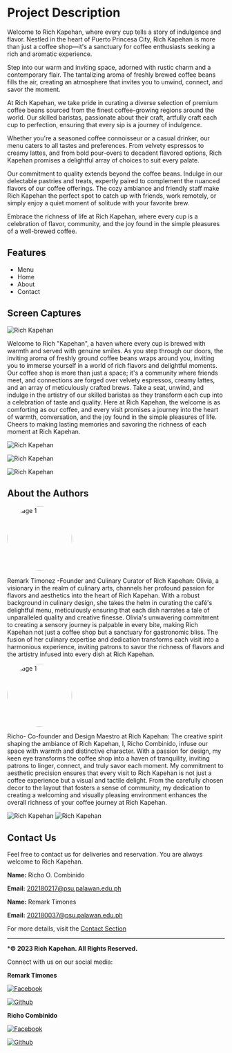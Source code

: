 # Project Description

Welcome to Rich Kapehan, where every cup tells a story of indulgence and flavor. Nestled in the heart of Puerto Princesa City, Rich Kapehan is more than just a coffee shop—it's a sanctuary for coffee enthusiasts seeking a rich and aromatic experience.

Step into our warm and inviting space, adorned with rustic charm and a contemporary flair. The tantalizing aroma of freshly brewed coffee beans fills the air, creating an atmosphere that invites you to unwind, connect, and savor the moment.

At Rich Kapehan, we take pride in curating a diverse selection of premium coffee beans sourced from the finest coffee-growing regions around the world. Our skilled baristas, passionate about their craft, artfully craft each cup to perfection, ensuring that every sip is a journey of indulgence.

Whether you're a seasoned coffee connoisseur or a casual drinker, our menu caters to all tastes and preferences. From velvety espressos to creamy lattes, and from bold pour-overs to decadent flavored options, Rich Kapehan promises a delightful array of choices to suit every palate.

Our commitment to quality extends beyond the coffee beans. Indulge in our delectable pastries and treats, expertly paired to complement the nuanced flavors of our coffee offerings. The cozy ambiance and friendly staff make Rich Kapehan the perfect spot to catch up with friends, work remotely, or simply enjoy a quiet moment of solitude with your favorite brew.

Embrace the richness of life at Rich Kapehan, where every cup is a celebration of flavor, community, and the joy found in the simple pleasures of a well-brewed coffee.

 ## Features
* Menu
* Home
* About
* Contact

## Screen Captures

![Rich Kapehan](img/kapehan.png)

Welcome to Rich "Kapehan", a haven where every cup is brewed with warmth and served with genuine smiles. As you step through our doors, the inviting aroma of freshly ground coffee beans wraps around you, inviting you to immerse yourself in a world of rich flavors and delightful moments. Our coffee shop is more than just a space; it's a community where friends meet, and connections are forged over velvety espressos, creamy lattes, and an array of meticulously crafted brews. Take a seat, unwind, and indulge in the artistry of our skilled baristas as they transform each cup into a celebration of taste and quality. Here at Rich Kapehan, the welcome is as comforting as our coffee, and every visit promises a journey into the heart of warmth, conversation, and the joy found in the simple pleasures of life. Cheers to making lasting memories and savoring the richness of each moment at Rich Kapehan.

![Rich Kapehan](img/home.png)

![Rich Kapehan](img/Menu.png)

![Rich Kapehan](img/about_us.png)

## About the Authors

<a href="https://github.com/Rtimones">
    <img src="img/remark.jpg" alt="Image 1" width="150" style="border-radius: 50%;">
</a>

Remark Timonez -Founder and Culinary Curator of Rich Kapehan:
Olivia, a visionary in the realm of culinary arts, channels her profound passion for flavors and aesthetics into the heart of Rich Kapehan. With a robust background in culinary design, she takes the helm in curating the café's delightful menu, meticulously ensuring that each dish narrates a tale of unparalleled quality and creative finesse. Olivia's unwavering commitment to creating a sensory journey is palpable in every bite, making Rich Kapehan not just a coffee shop but a sanctuary for gastronomic bliss. The fusion of her culinary expertise and dedication transforms each visit into a harmonious experience, inviting patrons to savor the richness of flavors and the artistry infused into every dish at Rich Kapehan.

<a href="https://github.com/rcombinido992001">
    <img src="img/profile.jpg" alt="Image 1" width="150" height="145" style="border-radius: 50%;">
</a>

Richo- Co-founder and Design Maestro at Rich Kapehan:
The creative spirit shaping the ambiance of Rich Kapehan, I, Richo Combinido, infuse our space with warmth and distinctive character. With a passion for design, my keen eye transforms the coffee shop into a haven of tranquility, inviting patrons to linger, connect, and truly savor each moment. My commitment to aesthetic precision ensures that every visit to Rich Kapehan is not just a coffee experience but a visual and tactile delight. From the carefully chosen decor to the layout that fosters a sense of community, my dedication to creating a welcoming and visually pleasing environment enhances the overall richness of your coffee journey at Rich Kapehan.

![Rich Kapehan](img/kapehan.png)
![Rich Kapehan](img/logo.png)

## Contact Us

Feel free to contact us for deliveries and reservation. You are always welcome to Rich Kapehan.

 **Name:** Richo O. Combinido

 **Email:** 202180217@psu.palawan.edu.ph

 **Name:** Remark Timones

 **Email:** 202180037@psu.palawan.edu.ph

For more details, visit the [Contact Section](#contact-us)

--- 

***&copy; 2023 Rich Kapehan. All Rights Reserved.**

Connect with us on our social media:

**Remark Timones**

[![Facebook](img/Facebook.png)](https://www.facebook.com/ooooohayooooo?mibextid=ZbWKwL)

[![Github](img/Github.png)](https://github.com/Remarktim)

**Richo Combinido**

[![Facebook](img/Facebook.png)](https://web.facebook.com/ochir.odinibmoc092001)

[![Github](img/Github.png)](https://github.com/rcombinido992001)
